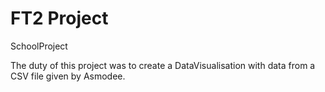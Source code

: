 # FT2 Project
SchoolProject

The duty of this project was to create a DataVisualisation with data from a CSV file given by Asmodee. 
